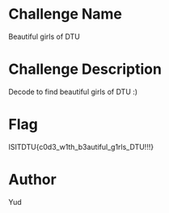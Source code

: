 # Challenge Name 

Beautiful girls of DTU

# Challenge Description

Decode to find beautiful girls of DTU :) 

# Flag

ISITDTU{c0d3_w1th_b3autiful_g1rls_DTU!!!}

# Author

Yud
